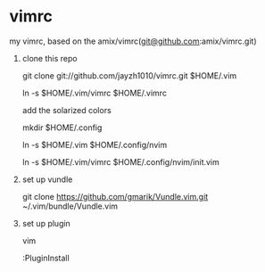 # vimrc
my vimrc, based on the amix/vimrc(git@github.com:amix/vimrc.git)


1. clone this repo

    git clone git://github.com/jayzh1010/vimrc.git $HOME/.vim

    ln -s $HOME/.vim/vimrc $HOME/.vimrc

    add the solarized colors

    mkdir $HOME/.config

    ln -s $HOME/.vim $HOME/.config/nvim

    ln -s $HOME/.vim/vimrc $HOME/.config/nvim/init.vim

2. set up vundle

    git clone https://github.com/gmarik/Vundle.vim.git ~/.vim/bundle/Vundle.vim

3. set up plugin

    vim 

    :PluginInstall
